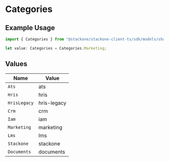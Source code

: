 # Categories

## Example Usage

```typescript
import { Categories } from "@stackone/stackone-client-ts/sdk/models/shared";

let value: Categories = Categories.Marketing;
```

## Values

| Name         | Value        |
| ------------ | ------------ |
| `Ats`        | ats          |
| `Hris`       | hris         |
| `HrisLegacy` | hris-legacy  |
| `Crm`        | crm          |
| `Iam`        | iam          |
| `Marketing`  | marketing    |
| `Lms`        | lms          |
| `Stackone`   | stackone     |
| `Documents`  | documents    |